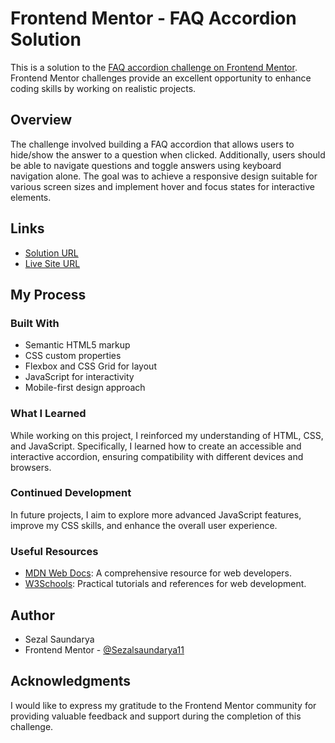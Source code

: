 # Frontend Mentor - FAQ Accordion Solution

This is a solution to the [FAQ accordion challenge on Frontend Mentor](https://www.frontendmentor.io/challenges/faq-accordion-wyfFdeBwBz). Frontend Mentor challenges provide an excellent opportunity to enhance coding skills by working on realistic projects.

## Overview

The challenge involved building a FAQ accordion that allows users to hide/show the answer to a question when clicked. Additionally, users should be able to navigate questions and toggle answers using keyboard navigation alone. The goal was to achieve a responsive design suitable for various screen sizes and implement hover and focus states for interactive elements.

## Links

- [Solution URL](https://github.com/Sezalsaundarya11/FAQ-accordion-challenge.git)
- [Live Site URL](https://iridescent-kleicha-469869.netlify.app)

## My Process

### Built With

- Semantic HTML5 markup
- CSS custom properties
- Flexbox and CSS Grid for layout
- JavaScript for interactivity
- Mobile-first design approach

### What I Learned

While working on this project, I reinforced my understanding of HTML, CSS, and JavaScript. Specifically, I learned how to create an accessible and interactive accordion, ensuring compatibility with different devices and browsers.

### Continued Development

In future projects, I aim to explore more advanced JavaScript features, improve my CSS skills, and enhance the overall user experience.

### Useful Resources

- [MDN Web Docs](https://developer.mozilla.org/): A comprehensive resource for web developers.
- [W3Schools](https://www.w3schools.com/): Practical tutorials and references for web development.

## Author

- Sezal Saundarya
- Frontend Mentor - [@Sezalsaundarya11](https://www.frontendmentor.io/profile/yourusername)

## Acknowledgments

I would like to express my gratitude to the Frontend Mentor community for providing valuable feedback and support during the completion of this challenge.




